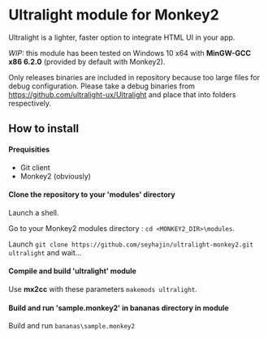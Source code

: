 # Ultralight module for Monkey2 

Ultralight is a lighter, faster option to integrate HTML UI in your app.

*WIP:* this module has been tested on Windows 10 x64 with **MinGW-GCC x86 6.2.0** (provided by default with  Monkey2).

Only releases binaries are included in repository because too large files for debug configuration. Please take a debug binaries from <https://github.com/ultralight-ux/Ultralight> and place that into folders respectively.

## How to install

#### Prequisities

* Git client
* Monkey2 (obviously)

#### Clone the repository to your 'modules' directory

Launch a shell.

Go to your Monkey2 modules directory : `cd <MONKEY2_DIR>\modules`.

 Launch `git clone https://github.com/seyhajin/ultralight-monkey2.git ultralight` and wait...

#### Compile and build 'ultralight' module 

Use **mx2cc** with these parameters `makemods ultralight`.

#### Build and run 'sample.monkey2' in bananas directory in module

Build and run `bananas\sample.monkey2`